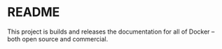 # README 

This project is builds and releases the documentation for all of Docker &ndash; both open source and commercial. 
